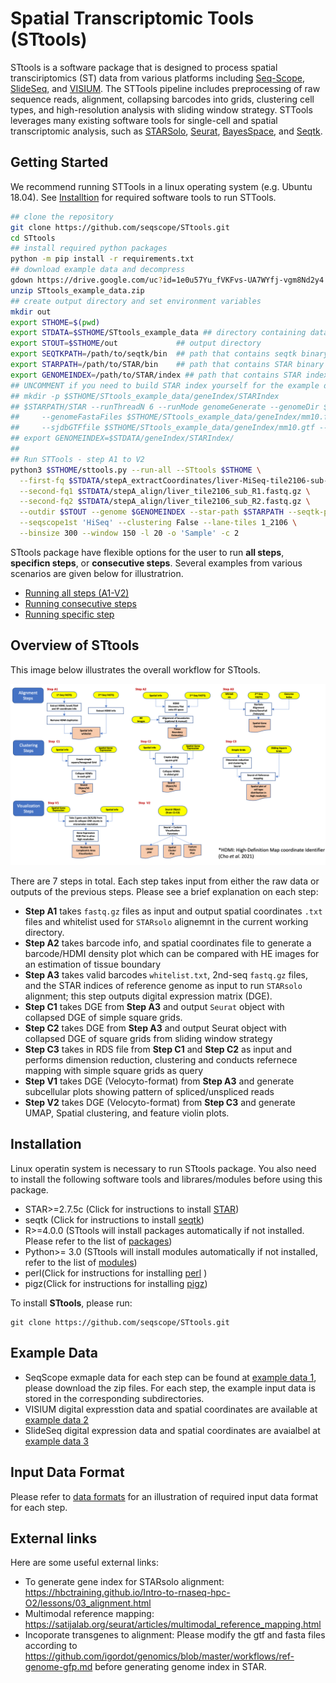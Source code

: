 # Spatial Transcriptomic Tools (STtools)

STtools is a software package that is designed to process spatial
transciriptomics (ST) data from various platforms including
[Seq-Scope](https://www.cell.com/cell/fulltext/S0092-8674(21)00627-9?_returnURL=https%3A%2F%2Flinkinghub.elsevier.com%2Fretrieve%2Fpii%2FS0092867421006279%3Fshowall%3Dtrue), 
[SlideSeq](https://www.cell.com/cell/fulltext/S0092-8674(21)00627-9?_returnURL=https%3A%2F%2Flinkinghub.elsevier.com%2Fretrieve%2Fpii%2FS0092867421006279%3Fshowall%3Dtrue), 
and [VISIUM](https://www.nature.com/articles/s42003-020-01247-y). 
The STTools pipeline includes preprocessing of raw sequence reads, 
alignment, collapsing barcodes into grids, clustering cell types, and
high-resolution analysis with sliding window strategy.
STTools leverages many existing software tools for single-cell and
spatial transcriptomic analysis, such as 
[STARSolo](https://github.com/alexdobin/STAR),
[Seurat](https://satijalab.org/seurat/articles/spatial_vignette.html),
[BayesSpace](https://www.nature.com/articles/s41587-021-00935-2), and
[Seqtk](https://github.com/lh3/seqtk).

## Getting Started

We recommend running STTools in a linux operating system (e.g. Ubuntu
18.04). See [Installtion](#installation) for required software tools
to run STTools.

```sh
## clone the repository
git clone https://github.com/seqscope/STtools.git
cd STtools
## install required python packages
python -m pip install -r requirements.txt
## download example data and decompress
gdown https://drive.google.com/uc?id=1e0u57Yu_fVKFvs-UA7WYfj-vgm8Nd2y4
unzip STtools_example_data.zip 
## create output directory and set environment variables
mkdir out
export STHOME=$(pwd)
export STDATA=$STHOME/STtools_example_data ## directory containing data
export STOUT=$STHOME/out             ## output directory
export SEQTKPATH=/path/to/seqtk/bin  ## path that contains seqtk binary
export STARPATH=/path/to/STAR/bin    ## path that contains STAR binary
export GENOMEINDEX=/path/to/STAR/index ## path that contains STAR index
## UNCOMMENT if you need to build STAR index yourself for the example data,
## mkdir -p $STHOME/STtools_example_data/geneIndex/STARIndex
## $STARPATH/STAR --runThreadN 6 --runMode genomeGenerate --genomeDir $STHOME/STtools_example_data/geneIndex/STARIndex \
##     --genomeFastaFiles $STHOME/STtools_example_data/geneIndex/mm10.fasta \
##     --sjdbGTFfile $STHOME/STtools_example_data/geneIndex/mm10.gtf --sjdbOverhang 99
## export GENOMEINDEX=$STDATA/geneIndex/STARIndex/
## 
## Run STTools - step A1 to V2
python3 $STHOME/sttools.py --run-all --STtools $STHOME \
  --first-fq $STDATA/stepA_extractCoordinates/liver-MiSeq-tile2106-sub-R1.fastq.gz \
  --second-fq1 $STDATA/stepA_align/liver_tile2106_sub_R1.fastq.gz \
  --second-fq2 $STDATA/stepA_align/liver_tile2106_sub_R2.fastq.gz \
  --outdir $STOUT --genome $GENOMEINDEX --star-path $STARPATH --seqtk-path $SEQTKPATH \
  --seqscope1st 'HiSeq' --clustering False --lane-tiles 1_2106 \
  --binsize 300 --window 150 -l 20 -o 'Sample' -c 2
```

STtools package have flexible options for the user to run **all
steps**, **specificn steps**, or **consecutive steps**. 
Several examples from various scenarios are given below for illustratrion. 
* [Running all steps (A1-V2)](./doc/readme1.md)
* [Running consecutive steps](./doc/readme2.md)
* [Running specific step](./doc/readme3.md)

## Overview of STtools

This image below illustrates the overall workflow for STtools. 

<p align="center">
    <img src="doc/STtools_workflow.png"/>
</p>

There are 7 steps in total. 
Each step takes input from either the raw data or outputs of the
previous steps. Please see a brief explanation on each step:

* **Step A1** takes `fastq.gz` files as input and output spatial coordinates `.txt` files and whitelist used for `STARsolo` alignemnt in the current working directory.
* **Step A2** takes barcode info, and spatial coordinates file to generate a barcode/HDMI density plot which can be compared with HE images for an estimation of tissue boundary
* **Step A3** takes valid barcodes `whitelist.txt`, 2nd-seq `fastq.gz`
  files, and the STAR indices of reference genome as input to run
  `STARsolo` alignment; this step outputs digital expression matrix (DGE).
* **Step C1** takes DGE from **Step A3** and output `Seurat` object with collapsed DGE of simple square grids.
* **Step C2** takes DGE from **Step A3** and output Seurat object with collapsed DGE of square grids from sliding window strategy
* **Step C3** takes in RDS file from **Step C1** and **Step C2** as input and performs dimension reduction, clustering and conducts refernece mapping with simple square grids as query
* **Step V1** takes DGE (Velocyto-format) from **Step A3** and generate subcellular plots showing pattern of spliced/unspliced reads
* **Step V2** takes DGE (Velocyto-format) from **Step C3** and generate UMAP, Spatial clustering, and feature violin plots.

## Installation
Linux operatin system is necessary to run STtools package. You also need to install the following software tools and librares/modules before using this package.
* STAR>=2.7.5c (Click for instructions to install [STAR](https://github.com/alexdobin/STAR))
* seqtk (Click for instructions to install [seqtk](https://github.com/lh3/seqtk))
* R>=4.0.0 (STtools will install packages automatically if not installed. Please refer to the  list of [packages](./doc/Rpackages))
* Python>= 3.0 (STtools will install modules automatically if not installed, refer to the list of [modules](./doc/PythonModules))
* perl(Click for instructions for installing [perl](https://learn.perl.org/installing/unix_linux.html) )
* pigz(Click for instructions for installing [pigz](https://zlib.net/pigz/))


To install **STtools**, please run:
```
git clone https://github.com/seqscope/STtools.git
```


## Example Data
* SeqScope exmaple data for each step can be found at [example data 1](https://drive.google.com/file/d/1e0u57Yu_fVKFvs-UA7WYfj-vgm8Nd2y4/view?usp=sharing), please download the zip files. For each step, the example input data is stored in the corresponding subdirectories. 
* VISIUM digital expresstion data and spatial coordinates are available at [example data 2](https://drive.google.com/drive/folders/130ENNRBEi7kCOXDnGZlHUnuf4CD3_JEI?usp=sharing)
* SlideSeq digital expression data and spatial coordinates are avaialbel at [example data 3](https://drive.google.com/drive/folders/1IktkJgDLnYS0fcW65xgHC04S-Mr8ciwf?usp=sharing)

## Input Data Format
Please refer to [data formats](./doc/fileformats.md) for an illustration of required input data format for each step.

## External links
Here are some useful external links:
* To generate gene index for STARsolo alignment: https://hbctraining.github.io/Intro-to-rnaseq-hpc-O2/lessons/03_alignment.html
* Multimodal reference mapping: https://satijalab.org/seurat/articles/multimodal_reference_mapping.html
* Incoporate transgenes to alignment: Please modify the gtf and fasta files according to https://github.com/igordot/genomics/blob/master/workflows/ref-genome-gfp.md before generating  genome  index in STAR.
